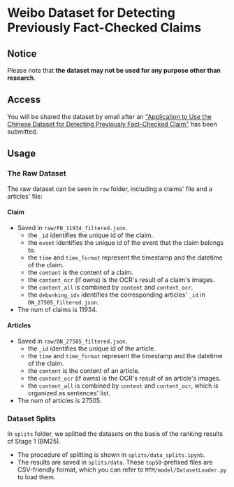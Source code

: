 # Weibo Dataset for Detecting Previously Fact-Checked Claims

## Notice

Please note that **the dataset may not be used for any purpose other than research**.

## Access

You will be shared the dataset by email after an ["Application to Use the Chinese Dataset for Detecting Previously Fact-Checked Claim"](https://forms.office.com/r/FWVetbSM7p) has been submitted.

## Usage

### The Raw Dataset

The raw dataset can be seen in `raw` folder, including a claims' file and a articles' file:

#### Claim

- Saved in `raw/FN_11934_filtered.json`.
  - the `_id` identifies the unique id of the claim.
  - the `event` identifies the unique id of the event that the claim belongs to.
  - the `time` and `time_format` represent the timestamp and the datetime of the claim.
  - the `content` is the content of a claim.
  - the `content_ocr` (if owns) is the OCR's result of a claim's images.
  - the `content_all` is combined by `content` and `content_ocr`.
  - the `debunking_ids` identifies the corresponding articles' `_id` in `DN_27505_filtered.json`.
- The num of claims is 11934.

#### Articles

- Saved in `raw/DN_27505_filtered.json`.
  - the `_id` identifies the unique id of the article.
  - the `time` and `time_format` represent the timestamp and the datetime of the claim.
  - the `content` is the content of an article.
  - the `content_ocr` (if owns) is the OCR's result of an article's images.
  - the `content_all` is combined by `content` and `content_ocr`, which is organized as sentences' list. 
- The num of articles is 27505.

### Dataset Splits

In `splits` folder, we splitted the datasets on the basis of the ranking results of Stage 1 (BM25).

- The procedure of splitting is shown in `splits/data_splits.ipynb`.
- The results are saved in `splits/data`. These `top50`-prefixed files are CSV-friendly format, which you can refer to `MTM/model/DatasetLoader.py` to load them.


